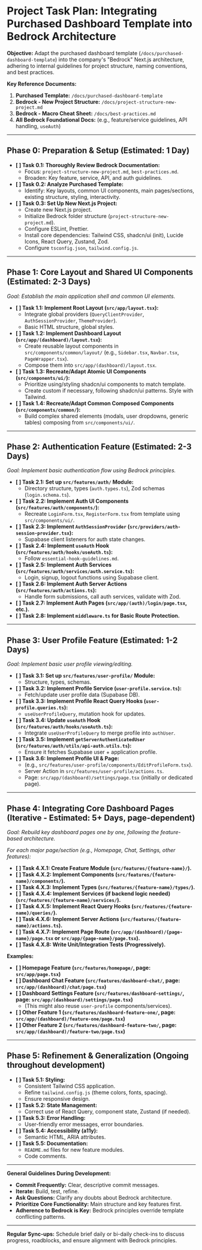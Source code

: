 # Project Task Plan: Integrating Purchased Dashboard Template into Bedrock Architecture

**Objective:** Adapt the purchased dashboard template (`/docs/purchased-dashboard-template`) into the company's "Bedrock" Next.js architecture, adhering to internal guidelines for project structure, naming conventions, and best practices.

**Key Reference Documents:**
1.  **Purchased Template:** `/docs/purchased-dashboard-template`
2.  **Bedrock - New Project Structure:** `/docs/project-structure-new-project.md`
3.  **Bedrock - Macro Cheat Sheet:** `/docs/best-practices.md`
4.  **All Bedrock Foundational Docs:** (e.g., feature/service guidelines, API handling, `useAuth`)

---

## Phase 0: Preparation & Setup (Estimated: 1 Day)

*   **[ ] Task 0.1: Thoroughly Review Bedrock Documentation:**
    *   Focus: `project-structure-new-project.md`, `best-practices.md`.
    *   Broaden: Key feature, service, API, and auth guidelines.
*   **[ ] Task 0.2: Analyze Purchased Template:**
    *   Identify: Key layouts, common UI components, main pages/sections, existing structure, styling, interactivity.
*   **[ ] Task 0.3: Set Up New Next.js Project:**
    *   Create new Next.js project.
    *   Initialize Bedrock folder structure (`project-structure-new-project.md`).
    *   Configure ESLint, Prettier.
    *   Install core dependencies: Tailwind CSS, shadcn/ui (init), Lucide Icons, React Query, Zustand, Zod.
    *   Configure `tsconfig.json`, `tailwind.config.js`.

---

## Phase 1: Core Layout and Shared UI Components (Estimated: 2-3 Days)

*Goal: Establish the main application shell and common UI elements.*

*   **[ ] Task 1.1: Implement Root Layout (`src/app/layout.tsx`):**
    *   Integrate global providers (`QueryClientProvider`, `AuthSessionProvider`, `ThemeProvider`).
    *   Basic HTML structure, global styles.
*   **[ ] Task 1.2: Implement Dashboard Layout (`src/app/(dashboard)/layout.tsx`):**
    *   Create reusable layout components in `src/components/common/layout/` (e.g., `Sidebar.tsx`, `Navbar.tsx`, `PageWrapper.tsx`).
    *   Compose them into `src/app/(dashboard)/layout.tsx`.
*   **[ ] Task 1.3: Recreate/Adapt Atomic UI Components (`src/components/ui/`):**
    *   Prioritize using/styling shadcn/ui components to match template.
    *   Create custom if necessary, following shadcn/ui patterns. Style with Tailwind.
*   **[ ] Task 1.4: Recreate/Adapt Common Composed Components (`src/components/common/`):**
    *   Build complex shared elements (modals, user dropdowns, generic tables) composing from `src/components/ui/`.

---

## Phase 2: Authentication Feature (Estimated: 2-3 Days)

*Goal: Implement basic authentication flow using Bedrock principles.*

*   **[ ] Task 2.1: Set up `src/features/auth/` Module:**
    *   Directory structure, types (`auth.types.ts`), Zod schemas (`login.schema.ts`).
*   **[ ] Task 2.2: Implement Auth UI Components (`src/features/auth/components/`):**
    *   Recreate `LoginForm.tsx`, `RegisterForm.tsx` from template using `src/components/ui/`.
*   **[ ] Task 2.3: Implement `AuthSessionProvider` (`src/providers/auth-session-provider.tsx`):**
    *   Supabase client listeners for auth state changes.
*   **[ ] Task 2.4: Implement `useAuth` Hook (`src/features/auth/hooks/useAuth.ts`):**
    *   Follow `essential-hook-guidelines.md`.
*   **[ ] Task 2.5: Implement Auth Services (`src/features/auth/services/auth.service.ts`):**
    *   Login, signup, logout functions using Supabase client.
*   **[ ] Task 2.6: Implement Auth Server Actions (`src/features/auth/actions.ts`):**
    *   Handle form submissions, call auth services, validate with Zod.
*   **[ ] Task 2.7: Implement Auth Pages (`src/app/(auth)/login/page.tsx`, etc.).**
*   **[ ] Task 2.8: Implement `middleware.ts` for Basic Route Protection.**

---

## Phase 3: User Profile Feature (Estimated: 1-2 Days)

*Goal: Implement basic user profile viewing/editing.*

*   **[ ] Task 3.1: Set up `src/features/user-profile/` Module:**
    *   Structure, types, schemas.
*   **[ ] Task 3.2: Implement Profile Service (`user-profile.service.ts`):**
    *   Fetch/update user profile data (Supabase DB).
*   **[ ] Task 3.3: Implement Profile React Query Hooks (`user-profile.queries.ts`):**
    *   `useUserProfileQuery`, mutation hook for updates.
*   **[ ] Task 3.4: Update `useAuth` Hook (`src/features/auth/hooks/useAuth.ts`):**
    *   Integrate `useUserProfileQuery` to merge profile into `authUser`.
*   **[ ] Task 3.5: Implement `getServerAuthenticatedUser` (`src/features/auth/utils/api-auth.utils.ts`):**
    *   Ensure it fetches Supabase user + application profile.
*   **[ ] Task 3.6: Implement Profile UI & Page:**
    *   (e.g., `src/features/user-profile/components/EditProfileForm.tsx`).
    *   Server Action in `src/features/user-profile/actions.ts`.
    *   Page: `src/app/(dashboard)/settings/page.tsx` (initially or dedicated page).

---

## Phase 4: Integrating Core Dashboard Pages (Iterative - Estimated: 5+ Days, page-dependent)

*Goal: Rebuild key dashboard pages one by one, following the feature-based architecture.*

*For each major page/section (e.g., Homepage, Chat, Settings, other features):*
*   **[ ] Task 4.X.1: Create Feature Module (`src/features/{feature-name}/`).**
*   **[ ] Task 4.X.2: Implement Components (`src/features/{feature-name}/components/`).**
*   **[ ] Task 4.X.3: Implement Types (`src/features/{feature-name}/types/`).**
*   **[ ] Task 4.X.4: Implement Services (if backend logic needed) (`src/features/{feature-name}/services/`).**
*   **[ ] Task 4.X.5: Implement React Query Hooks (`src/features/{feature-name}/queries/`).**
*   **[ ] Task 4.X.6: Implement Server Actions (`src/features/{feature-name}/actions.ts`).**
*   **[ ] Task 4.X.7: Implement Page Route (`src/app/(dashboard)/{page-name}/page.tsx` or `src/app/{page-name}/page.tsx`).**
*   **[ ] Task 4.X.8: Write Unit/Integration Tests (Progressively).**

**Examples:**
*   **[ ] Homepage Feature (`src/features/homepage/`, page: `src/app/page.tsx`)**
*   **[ ] Dashboard Chat Feature (`src/features/dashboard-chat/`, page: `src/app/(dashboard)/chat/page.tsx`)**
*   **[ ] Dashboard Settings Feature (`src/features/dashboard-settings/`, page: `src/app/(dashboard)/settings/page.tsx`)**
    *   (This might also reuse `user-profile` components/services).
*   **[ ] Other Feature 1 (`src/features/dashboard-feature-one/`, page: `src/app/(dashboard)/feature-one/page.tsx`)**
*   **[ ] Other Feature 2 (`src/features/dashboard-feature-two/`, page: `src/app/(dashboard)/feature-two/page.tsx`)**

---

## Phase 5: Refinement & Generalization (Ongoing throughout development)

*   **[ ] Task 5.1: Styling:**
    *   Consistent Tailwind CSS application.
    *   Refine `tailwind.config.js` (theme colors, fonts, spacing).
    *   Ensure responsive design.
*   **[ ] Task 5.2: State Management:**
    *   Correct use of React Query, component state, Zustand (if needed).
*   **[ ] Task 5.3: Error Handling:**
    *   User-friendly error messages, error boundaries.
*   **[ ] Task 5.4: Accessibility (a11y):**
    *   Semantic HTML, ARIA attributes.
*   **[ ] Task 5.5: Documentation:**
    *   `README.md` files for new feature modules.
    *   Code comments.

---

**General Guidelines During Development:**
*   **Commit Frequently:** Clear, descriptive commit messages.
*   **Iterate:** Build, test, refine.
*   **Ask Questions:** Clarify any doubts about Bedrock architecture.
*   **Prioritize Core Functionality:** Main structure and key features first.
*   **Adherence to Bedrock is Key:** Bedrock principles override template conflicting patterns.

---
**Regular Sync-ups:** Schedule brief daily or bi-daily check-ins to discuss progress, roadblocks, and ensure alignment with Bedrock principles.